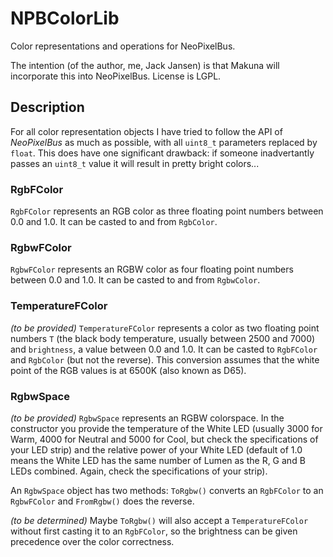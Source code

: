 # NPBColorLib
Color representations and operations for NeoPixelBus.

The intention (of the author, me, Jack Jansen) is that Makuna will incorporate this into NeoPixelBus. License
is LGPL.

## Description

For all color representation objects I have tried to follow the API of _NeoPixelBus_ as much as possible, with all `uint8_t` parameters replaced by `float`. This does have one significant drawback: if someone inadvertantly passes an `uint8_t` value it will result in pretty bright colors...

### RgbFColor

`RgbFColor` represents an RGB color as three floating point numbers between 0.0 and 1.0. It can be casted
to and from `RgbColor`.

### RgbwFColor

`RgbwFColor` represents an RGBW color as four floating point numbers between 0.0 and 1.0. It can be casted
to and from `RgbwColor`.

### TemperatureFColor

_(to be provided)_ `TemperatureFColor` represents a color as two floating point numbers `T` (the black body temperature, usually between 2500 and 7000) and `brightness`, a value between 0.0 and 1.0. It can be casted to `RgbFColor` and `RgbColor` (but not the reverse). This conversion assumes that the white point of the RGB values is at 6500K (also known as D65).

### RgbwSpace

_(to be provided)_ `RgbwSpace` represents an RGBW colorspace. In the constructor you provide the temperature of the White LED (usually 3000 for Warm, 4000 for Neutral and 5000 for Cool, but check the specifications of your LED strip) and the relative power of your White LED (default of 1.0 means the White LED has the same number of Lumen as the R, G and B LEDs combined. Again, check the specifications of your strip).

An `RgbwSpace` object has two methods: `ToRgbw()` converts an `RgbFColor` to an `RgbwFColor` and `FromRgbw()` does the reverse.

_(to be determined)_ Maybe `ToRgbw()` will also accept a `TemperatureFColor` without first casting it to an `RgbFColor`, so the brightness can be given precedence over the color correctness.




